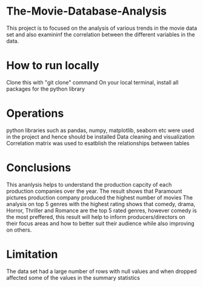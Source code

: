 # The-Movie-Database-Analysis
This project is to focused on the analysis of various trends in the movie data set and also examininf the correlation between the different variables in the data.
# How to run locally
Clone this with "git clone" command
On your local terminal, install all packages for the python library
# Operations
python libraries such as pandas, numpy, matplotlib, seaborn etc were used in the project and hence should be installed
Data cleaning and visualization
Correlation matrix was used to esatblish the relationships between tables
# Conclusions
This ananlysis helps to understand the production capcity of each production companies over the year. The result shows that Paramount pictures production company produced the highest number of movies 
The analysis on top 5 genres with the highest rating shows that comedy, drama, Horror, Thriller and Romance are the top 5 rated genres, however comedy is the most preffered, this result will help to inform producers/directors on their focus areas and how to better suit their audience while also improving on others.
# Limitation
The data set had a large number of rows with null values and when dropped affected some of the values in the summary statistics
